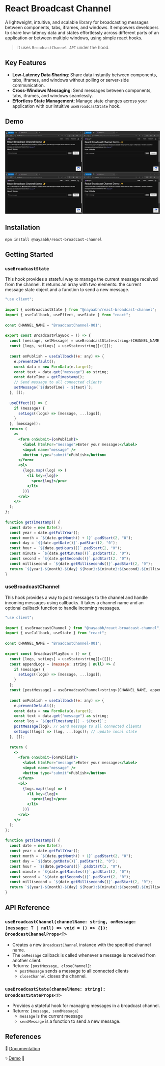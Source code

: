 # React Broadcast Channel

A lightweight, intuitive, and scalable library for broadcasting messages between components, tabs, iframes, and windows. It empowers developers to share low-latency data and states effortlessly across different parts of an application or between multiple windows, using simple react hooks.

> It uses `BroadcastChannel API` under the hood.

## Key Features

- **Low-Latency Data Sharing**: Share data instantly between components, tabs, iframes, and windows without polling or server-side communication.
- **Cross-Windows Messaging**: Send messages between components, tabs, iframes, and windows seamlessly.
- **Effortless State Management**: Manage state changes across your application with our intuitive `useBroadcastState` hook.

## Demo

![Demo GIF](https://raw.githubusercontent.com/nayaabh/assets.devy.in/main/products/react-broadcast-channel-demo.gif)

## Installation

```npm
npm install @nayaabh/react-broadcast-channel
```

## Getting Started

### `useBroadcastState`

This hook provides a stateful way to manage the current message received from the channel. It returns an array with two elements: the current message state object and a function to send a new message.

```jsx
"use client";

import { useBroadcastState } from "@nayaabh/react-broadcast-channel";
import { useCallback, useEffect, useState } from "react";

const CHANNEL_NAME = "BroadcastChannel-001";

export const BroadcastPlayBox = () => {
  const [message, setMessage] = useBroadcastState<string>(CHANNEL_NAME);
  const [logs, setLogs] = useState<string[]>([]);

  const onPublish = useCallback((e: any) => {
    e.preventDefault();
    const data = new FormData(e.target);
    const text = data.get("message") as string;
    const dateTime = getTimestamp();
    // Send message to all connected clients
    setMessage(`${dateTime} - ${text}`);
  }, []);

  useEffect(() => {
    if (message) {
      setLogs((logs) => [message, ...logs]);
    }
  }, [message]);
  return (
    <>
      <form onSubmit={onPublish}>
        <label htmlFor="message">Enter your message:</label>
        <input name="message" />
        <button type="submit">Publish</button>
      </form>
      <ol>
        {logs.map((log) => (
          <li key={log}>
            <pre>{log}</pre>
          </li>
        ))}
      </ol>
    </>
  );
};

function getTimestamp() {
  const date = new Date();
  const year = date.getFullYear();
  const month = `${date.getMonth() + 1}`.padStart(2, "0");
  const day = `${date.getDate()}`.padStart(2, "0");
  const hour = `${date.getHours()}`.padStart(2, "0");
  const minute = `${date.getMinutes()}`.padStart(2, "0");
  const second = `${date.getSeconds()}`.padStart(2, "0");
  const millisecond = `${date.getMilliseconds()}`.padStart(2, "0");
  return `${year}-${month}-${day} ${hour}:${minute}:${second}.${millisecond}`;
}

```

### useBroadcastChannel

This hook provides a way to post messages to the channel and handle incoming messages using callbacks. It takes a channel name and an optional callback function to handle incoming messages.

```jsx
"use client";

import { useBroadcastChannel } from "@nayaabh/react-broadcast-channel";
import { useCallback, useState } from "react";

const CHANNEL_NAME = "BroadcastChannel-001";

export const BroadcastPlayBox = () => {
  const [logs, setLogs] = useState<string[]>([]);
  const appendLogs = (message: string | null) => {
    if (message) {
      setLogs((logs) => [message, ...logs]);
    }
  };
  const [postMessage] = useBroadcastChannel<string>(CHANNEL_NAME, appendLogs);

  const onPublish = useCallback((e: any) => {
    e.preventDefault();
    const data = new FormData(e.target);
    const text = data.get("message") as string;
    const log = `${getTimestamp()} - ${text}`;
    postMessage(log); // Send message to all connected clients
    setLogs((logs) => [log, ...logs]); // update local state
  }, []);

  return (
    <>
      <form onSubmit={onPublish}>
        <label htmlFor="message">Enter your message:</label>
        <input name="message" />
        <button type="submit">Publish</button>
      </form>
      <ol>
        {logs.map((log) => (
          <li key={log}>
            <pre>{log}</pre>
          </li>
        ))}
      </ol>
    </>
  );
};

function getTimestamp() {
  const date = new Date();
  const year = date.getFullYear();
  const month = `${date.getMonth() + 1}`.padStart(2, "0");
  const day = `${date.getDate()}`.padStart(2, "0");
  const hour = `${date.getHours()}`.padStart(2, "0");
  const minute = `${date.getMinutes()}`.padStart(2, "0");
  const second = `${date.getSeconds()}`.padStart(2, "0");
  const millisecond = `${date.getMilliseconds()}`.padStart(2, "0");
  return `${year}-${month}-${day} ${hour}:${minute}:${second}.${millisecond}`;
}
```

## API Reference

### `useBroadcastChannel(channelName: string, onMessage: (message: T | null) => void = () => {}): BroadcastChannelProps<T>`

- Creates a new `BroadcastChannel` instance with the specified channel name.
- The `onMessage` callback is called whenever a message is received from another client.
- Returns: `[postMessage, closeChannel]`:
  - `postMessage` sends a message to all connected clients
  - `closeChannel` closes the channel.

### `useBroadcastState(channelName: string): BroadcastStateProps<T>`

- Provides a stateful hook for managing messages in a broadcast channel.
- Returns: `[message, sendMessage]`
  - `message` is the current message
  - `sendMessage` is a function to send a new message.

## References

📔 [Documentation](https://github.com/nayaabh/react-broadcast-channel)

✨[Demo](https://devy.in/products/react-broadcast-channel) 🚀
